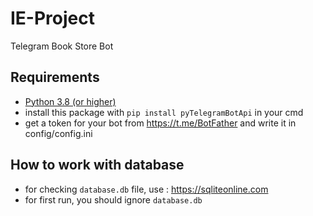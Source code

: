 # IE-Project
Telegram Book Store Bot

## Requirements
- [Python 3.8 (or higher)](https://www.python.org/)
- install this package with `pip install pyTelegramBotApi` in your cmd
- get a token for your bot from https://t.me/BotFather and write it in config/config.ini

## How to work with database
- for checking `database.db` file, use : https://sqliteonline.com
- for first run, you should ignore `database.db`

